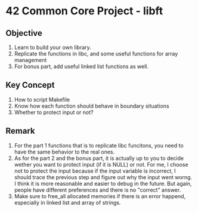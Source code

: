 # 42 Common Core Project - libft

## Objective

1. Learn to build your own library.
2. Replicate the functions in libc, and some useful functions for array management
3. For bonus part, add useful linked list functions as well.

## Key Concept

1. How to script Makefile
2. Know how each function should behave in boundary situations
3. Whether to protect input or not?

## Remark

1. For the part 1 functions that is to replicate libc funcitons, you need to have the same behavior to the real ones.
2. As for the part 2 and the bonus part, it is actually up to you to decide wether you want to protect input (if it is NULL) or not. For me, I choose not to protect the input because if the input variable is incorrect, I should trace the previous step and figure out why the input went worng. I think it is more reasonable and easier to debug in the future. But again, people have different preferences and there is no "correct" answer.
3. Make sure to free_all allocated memories if there is an error happend, especially in linked list and array of strings.
